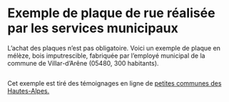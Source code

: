 # Exemple de plaque de rue réalisée par les services municipaux

L’achat des plaques n’est pas obligatoire. Voici un exemple de plaque en mélèze, bois imputrescible, fabriquée par l’employé municipal de la commune de Villar-d’Arêne (05480, 300 habitants).

<figure><img src="img/bonnes-pratiques/Capture d’écran 2022-12-30 à 12.03.50.png" alt=""/><figcaption></figcaption></figure>

Cet exemple est tiré des témoignages en ligne de [petites communes des Hautes-Alpes. ](https://www.amenagement-numerique.gouv.fr/fr/actualite/petites-communes-hautes-alpes-font-leurs-bases-adresses-locales)

